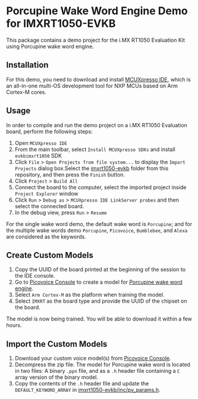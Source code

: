 # Porcupine Wake Word Engine Demo for IMXRT1050-EVKB

This package contains a demo project for the i.MX RT1050 Evaluation Kit using Porcupine wake word engine.

## Installation

For this demo, you need to download and install [MCUXpresso IDE](https://www.nxp.com/design/software/development-software/mcuxpresso-software-and-tools-/mcuxpresso-integrated-development-environment-ide:MCUXpresso-IDE), which is an all-in-one multi-OS development tool for NXP MCUs based on Arm Cortex-M cores.

## Usage

In order to compile and run the demo project on a i.MX RT1050 Evaluation board, perform the following steps:

1. Open `MCUXpresso IDE`
2. From the main toolbar, select `Install MCUXpresso SDKs` and install `evkbimxrt1050` SDK
3. Click `File` > `Open Projects from file system...` to display the `Import Projects` dialog box.Select the [imxrt1050-evkb](./imxrt1050-evkb) folder from this repository, and then press the `Finish` button.
4. Click `Project` > `Build All`
5. Connect the board to the computer, select the imported project inside `Project Explorer` window
6. Click `Run` > `Debug as` > `MCUXpresso IDE LinkServer probes` and then select the connected board.
7. In the debug view, press `Run` > `Resume`

For the single wake word demo, the default wake word is `Porcupine`; and for the multiple wake words demo `Porcupine`, `Picovoice`, `Bumblebee`, and `Alexa` are considered as the keywords.


## Create Custom Models

1. Copy the UUID of the board printed at the beginning of the session to the IDE console.
1. Go to [Picovoice Console](https://console.picovoice.ai/) to create a model for [Porcupine wake word engine](https://picovoice.ai/docs/quick-start/console-porcupine/).
1. Select `Arm Cortex-M` as the platform when training the model.
1. Select `IMXRT` as the board type and provide the UUID of the chipset on the board.

The model is now being trained. You will be able to download it within a few hours.

## Import the Custom Models

1. Download your custom voice model(s) from [Picovoice Console](https://console.picovoice.ai/).
2. Decompress the zip file. The model for Porcupine wake word is located in two files: A binary `.ppn` file, and as a `.h` header file containing a `C` array version of the binary model.
3. Copy the contents of the `.h` header file and update the `DEFAULT_KEYWORD_ARRAY` in [imxrt1050-evkb/inc/pv_params.h](./imxrt1050-evkb/inc/pv_params.h).
